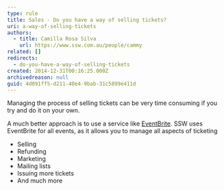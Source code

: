 ```yaml
---
type: rule
title: Sales - Do you have a way of selling tickets?
uri: a-way-of-selling-tickets
authors:
  - title: Camilla Rosa Silva
    url: https://www.ssw.com.au/people/cammy
related: []
redirects:
  - do-you-have-a-way-of-selling-tickets
created: 2014-12-31T00:16:25.000Z
archivedreason: null
guid: 4d091ff5-d211-40e4-9bab-31c5899e411d
---
```


Managing the process of selling tickets can be very time consuming if you try and do it on your own.

<!--endintro-->

A much better approach is to use a service like [EventBrite](http&#58;//www.eventbrite.com/). SSW uses EventBrite for all events, as it allows you to manage all aspects of ticketing

* Selling
* Refunding
* Marketing
* Mailing lists
* Issuing more tickets
* And much more
